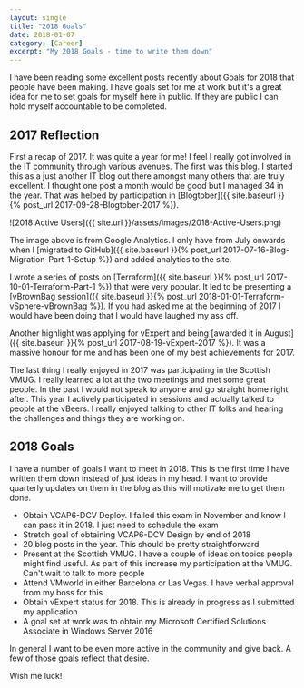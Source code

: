 ```yaml
---
layout: single
title: "2018 Goals"
date: 2018-01-07
category: [Career]
excerpt: "My 2018 Goals - time to write them down"
---
```

I have been reading some excellent posts recently about Goals for 2018 that people have been making. I have goals set for me at work but it's a great idea for me to set goals for myself here in public. If they are public I can hold myself accountable to be completed.

## 2017 Reflection

First a recap of 2017. It was quite a year for me! I feel I really got involved in the IT community through various avenues. The first was this blog. I started this as a just another IT blog out there amongst many others that are truly excellent. I thought one post a month would be good but I managed 34 in the year. That was helped by participation in [Blogtober]({{ site.baseurl }}{% post_url 2017-09-28-Blogtober-2017 %}).

![2018 Active Users]({{ site.url }}/assets/images/2018-Active-Users.png)

The image above is from Google Analytics. I only have from July onwards when I [migrated to GitHub]({{ site.baseurl }}{% post_url 2017-07-16-Blog-Migration-Part-1-Setup %}) and added analytics to the site.

I wrote a series of posts on [Terraform]({{ site.baseurl }}{% post_url 2017-10-01-Terraform-Part-1 %}) that were very popular. It led to be presenting a [vBrownBag session]({{ site.baseurl }}{% post_url 2018-01-01-Terraform-vSphere-vBrownBag %}). If you had asked me at the beginning of 2017 I would have been doing that I would have laughed my ass off.

Another highlight was applying for vExpert and being [awarded it in August]({{ site.baseurl }}{% post_url 2017-08-19-vExpert-2017 %}). It was a massive honour for me and has been one of my best achievements for 2017.

The last thing I really enjoyed in 2017 was participating in the Scottish VMUG. I really learned a lot at the two meetings and met some great people. In the past I would not speak to anyone and go straight home right after. This year I actively participated in sessions and actually talked to people at the vBeers. I really enjoyed talking to other IT folks and hearing the challenges and things they are working on.

## 2018 Goals

I have a number of goals I want to meet in 2018. This is the first time I have written them down instead of just ideas in my head. I want to provide quarterly updates on them in the blog as this will motivate me to get them done.

* Obtain VCAP6-DCV Deploy. I failed this exam in November and know I can pass it in 2018. I just need to schedule the exam
* Stretch goal of obtaining VCAP6-DCV Design by end of 2018
* 20 blog posts in the year. This should be pretty straightforward
* Present at the Scottish VMUG. I have a couple of ideas on topics people might find useful. As part of this increase my participation at the VMUG. Can't wait to talk to more people
* Attend VMworld in either Barcelona or Las Vegas. I have verbal approval from my boss for this
* Obtain vExpert status for 2018. This is already in progress as I submitted my application
* A goal set at work was to obtain my Microsoft Certified Solutions Associate in Windows Server 2016

In general I want to be even more active in the community and give back. A few of those goals reflect that desire.

Wish me luck!